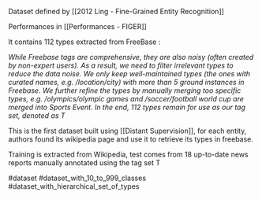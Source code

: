 Dataset defined by [[2012 Ling - Fine-Grained Entity Recognition]]

Performances in [[Performances - FIGER]]

It contains 112 types extracted from FreeBase : 

*While Freebase tags are comprehensive, they are also noisy (often created by non-expert users). As a result, we need to filter irrelevant types to reduce the data noise. We only keep well-maintained types (the ones with curated names, e.g. /location/city) with more than 5 ground instances in Freebase. We further refine the types by manually merging too specific types, e.g. /olympics/olympic games and /soccer/football world cup are merged into Sports Event. In the end, 112 types remain for use as our tag set, denoted as T*

This is the first dataset built using [[Distant Supervision]], for each entity, authors found its wikipedia page and use it to retrieve its types in freebase.

Training is extracted from Wikipedia, test comes from 18 up-to-date news reports manually annotated using the tag set T 

#dataset #dataset_with_10_to_999_classes #dataset_with_hierarchical_set_of_types 